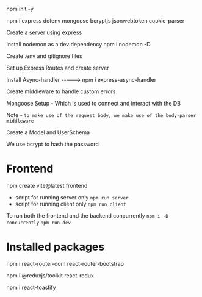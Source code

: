 npm init -y

npm i express dotenv mongoose bcryptjs jsonwebtoken cookie-parser

Create a server using express

Install nodemon as a dev dependency
npm i nodemon -D

Create .env and gitignore files

Set up Express Routes and create server

Install Async-handler -----> npm i express-async-handler

Create middleware to handle custom errors

Mongoose Setup - Which is used to connect and interact with the DB

Note - `to make use of the request body, we make use of the body-parser middleware`

Create a Model and UserSchema

We use bcrypt to hash the password

# Frontend

npm create vite@latest frontend

-   script for running server only `npm run server`
-   script for running client only `npm run client`

To run both the frontend and the backend concurrently
`npm i -D concurrently`
`npm run dev`

# Installed packages

npm i react-router-dom react-router-bootstrap

npm i @reduxjs/toolkit react-redux

npm i react-toastify
